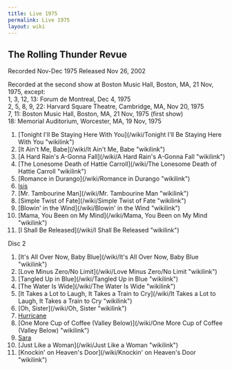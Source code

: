 ```yaml
---
title: Live 1975
permalink: Live 1975
layout: wiki
---
```


<h2>
The Rolling Thunder Revue

</h2>
Recorded Nov-Dec 1975  
Released Nov 26, 2002

Recorded at the second show at Boston Music Hall, Boston, MA, 21 Nov,
1975, except:  
1, 3, 12, 13: Forum de Montreal, Dec 4, 1975  
2, 5, 8, 9, 22: Harvard Square Theatre, Cambridge, MA, Nov 20, 1975  
7, 11: Boston Music Hall, Boston, MA, 21 Nov, 1975 (first show)  
18: Memorial Auditorium, Worcester, MA, 19 Nov, 1975

1.  [Tonight I'll Be Staying Here With
    You](/wiki/Tonight I'll Be Staying Here With You "wikilink")
2.  [It Ain't Me, Babe](/wiki/It Ain't Me, Babe "wikilink")
3.  [A Hard Rain's A-Gonna Fall](/wiki/A Hard Rain's A-Gonna Fall "wikilink")
4.  [The Lonesome Death of Hattie
    Carroll](/wiki/The Lonesome Death of Hattie Carroll "wikilink")
5.  [Romance in Durango](/wiki/Romance in Durango "wikilink")
6.  [Isis](/wiki/Isis "wikilink")
7.  [Mr. Tambourine Man](/wiki/Mr. Tambourine Man "wikilink")
8.  [Simple Twist of Fate](/wiki/Simple Twist of Fate "wikilink")
9.  [Blowin' in the Wind](/wiki/Blowin' in the Wind "wikilink")
10. [Mama, You Been on My Mind](/wiki/Mama, You Been on My Mind "wikilink")
11. [I Shall Be Released](/wiki/I Shall Be Released "wikilink")

Disc 2

1.  [It's All Over Now, Baby
    Blue](/wiki/It's All Over Now, Baby Blue "wikilink")
2.  [Love Minus Zero/No Limit](/wiki/Love Minus Zero/No Limit "wikilink")
3.  [Tangled Up in Blue](/wiki/Tangled Up in Blue "wikilink")
4.  [The Water Is Wide](/wiki/The Water Is Wide "wikilink")
5.  [It Takes a Lot to Laugh, It Takes a Train to
    Cry](/wiki/It Takes a Lot to Laugh, It Takes a Train to Cry "wikilink")
6.  [Oh, Sister](/wiki/Oh, Sister "wikilink")
7.  [Hurricane](/wiki/Hurricane "wikilink")
8.  [One More Cup of Coffee (Valley
    Below)](/wiki/One More Cup of Coffee (Valley Below) "wikilink")
9.  [Sara](/wiki/Sara "wikilink")
10. [Just Like a Woman](/wiki/Just Like a Woman "wikilink")
11. [Knockin' on Heaven's Door](/wiki/Knockin' on Heaven's Door "wikilink")

